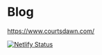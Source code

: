 # Blog

https://www.courtsdawn.com/

[![Netlify Status](https://api.netlify.com/api/v1/badges/5eebc4f6-4a59-4a3e-8f10-64cb3ff8cc39/deploy-status)](https://app.netlify.com/sites/courtsdawn/deploys)
